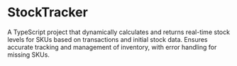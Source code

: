 # StockTracker
A TypeScript project that dynamically calculates and returns real-time stock levels for SKUs based on transactions and initial stock data. Ensures accurate tracking and management of inventory, with error handling for missing SKUs.
